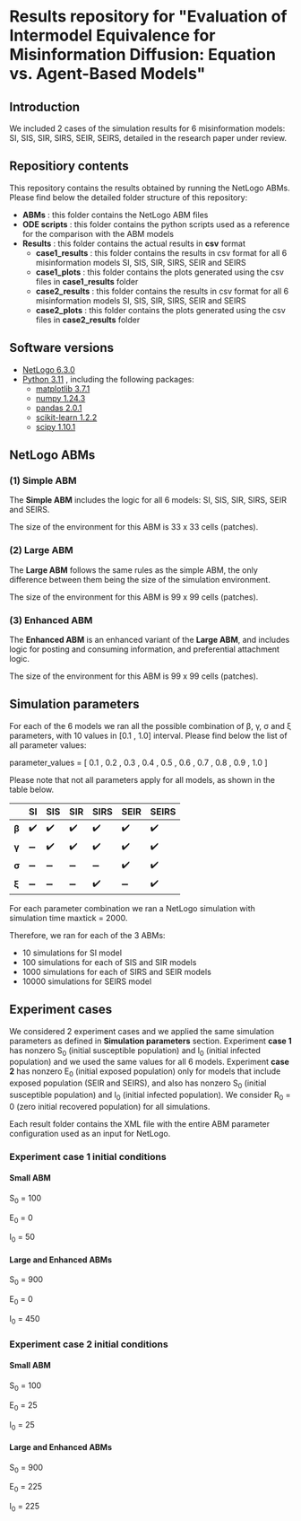 # Results repository for "Evaluation of Intermodel Equivalence for Misinformation Diffusion: Equation vs. Agent-Based Models"

## Introduction

We included 2 cases of the simulation results for 6 misinformation models: SI, SIS, SIR, SIRS, SEIR, SEIRS, detailed in the research paper under review.

## Repositiory contents

This repository contains the results obtained by running the NetLogo ABMs. Please find below the detailed folder structure of this repository:

 * **ABMs** : this folder contains the NetLogo ABM files
 * **ODE scripts** : this folder contains the python scripts used as a reference for the comparison with the ABM models
 * **Results** : this folder contains the actual results in **csv** format
    * **case1_results** : this folder contains the results in csv format for all 6 misinformation models SI, SIS, SIR, SIRS, SEIR and SEIRS
   * **case1_plots** : this folder contains the plots generated using the csv files in **case1_results** folder
    * **case2_results** : this folder contains the results in csv format for all 6 misinformation models SI, SIS, SIR, SIRS, SEIR and SEIRS
   * **case2_plots** : this folder contains the plots generated using the csv files in **case2_results** folder

## Software versions
* [NetLogo 6.3.0](https://ccl.northwestern.edu/netlogo/6.3.0/)
* [Python 3.11](https://www.python.org/downloads/release/python-3110/) , including the following packages:
  * [matplotlib      3.7.1](https://matplotlib.org/3.7.1/index.html)
  * [numpy           1.24.3](https://numpy.org/doc/1.24/index.html)
  * [pandas          2.0.1](https://pandas.pydata.org/pandas-docs/version/2.0.1/index.html)
  * [scikit-learn    1.2.2](https://scikit-learn.org/1.2/)
  * [scipy           1.10.1](https://docs.scipy.org/doc/scipy-1.10.1/index.html)

## NetLogo ABMs

### (1) Simple ABM

The **Simple ABM** includes the logic for all 6 models: SI, SIS, SIR, SIRS, SEIR and SEIRS.

The size of the environment for this ABM is 33 x 33 cells (patches).

### (2) Large ABM

The **Large ABM** follows the same rules as the simple ABM, the only difference between them being the size of the simulation environment.

The size of the environment for this ABM is 99 x 99 cells (patches).

### (3) Enhanced ABM

The **Enhanced ABM** is an enhanced variant of the **Large ABM**, and includes logic for posting and consuming information, and preferential attachment logic.

The size of the environment for this ABM is 99 x 99 cells (patches).

## Simulation parameters

For each of the 6 models we ran all the possible combination of &#946;, &#947;, &#963; and &#958; parameters, with 10 values in [0.1 , 1.0] interval. Please find below the list of all parameter values:

parameter_values = [ 0.1 , 0.2 , 0.3 , 0.4 , 0.5 , 0.6 , 0.7 , 0.8 , 0.9 , 1.0 ]

Please note that not all parameters apply for all models, as shown in the table below.

|              | **SI**             | **SIS**            | **SIR**            | **SIRS**           | **SEIR**           | **SEIRS**          |
|--------------|--------------------|--------------------|--------------------|--------------------|--------------------|--------------------|
| **&#946;**  | :heavy_check_mark: | :heavy_check_mark: | :heavy_check_mark: | :heavy_check_mark: | :heavy_check_mark: | :heavy_check_mark: |
| **&#947;** | :heavy_minus_sign: | :heavy_check_mark: | :heavy_check_mark: | :heavy_check_mark: | :heavy_check_mark: | :heavy_check_mark: |
| **&#963;** | :heavy_minus_sign: | :heavy_minus_sign: | :heavy_minus_sign: | :heavy_minus_sign: | :heavy_check_mark: | :heavy_check_mark: |
| **&#958;**    | :heavy_minus_sign: | :heavy_minus_sign: | :heavy_minus_sign: | :heavy_check_mark: | :heavy_minus_sign: | :heavy_check_mark: |

For each parameter combination we ran a NetLogo simulation with simulation time maxtick = 2000.

Therefore, we ran for each of the 3 ABMs:
* 10 simulations for SI model
* 100 simulations for each of SIS and SIR models
* 1000 simulations for each of SIRS and SEIR models
* 10000 simulations for SEIRS model



## Experiment cases

We considered 2 experiment cases and we applied the same simulation parameters as defined in **Simulation parameters** section.
Experiment **case 1** has nonzero S<sub>0</sub> (initial susceptible population) and I<sub>0</sub> (initial infected population) and we used the same values for all 6 models. Experiment **case 2** has nonzero E<sub>0</sub> (initial exposed population) only for models that include exposed population (SEIR and SEIRS), and also has nonzero S<sub>0</sub> (initial susceptible population) and I<sub>0</sub> (initial infected population). We consider R<sub>0</sub> = 0 (zero initial recovered population) for all simulations.

Each result folder contains the XML file with the entire ABM parameter configuration used as an input for NetLogo.

### Experiment case 1 initial conditions

#### Small ABM

S<sub>0</sub> = 100

E<sub>0</sub> = 0

I<sub>0</sub> = 50


#### Large and Enhanced ABMs

S<sub>0</sub> = 900

E<sub>0</sub> = 0

I<sub>0</sub> = 450


### Experiment case 2  initial conditions

#### Small ABM

S<sub>0</sub> = 100

E<sub>0</sub> = 25

I<sub>0</sub> = 25


#### Large and Enhanced ABMs

S<sub>0</sub> = 900

E<sub>0</sub> = 225

I<sub>0</sub> = 225




